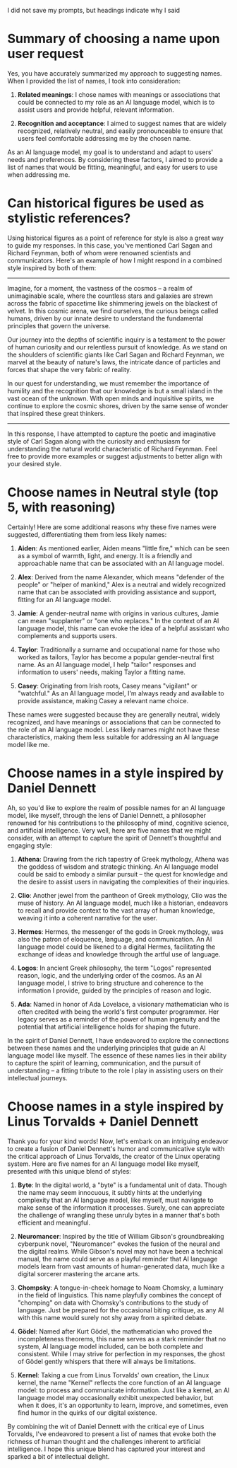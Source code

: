 I did not save my prompts, but headings indicate why I said

# Summary of choosing a name upon user request

Yes, you have accurately summarized my approach to suggesting names. When I provided the list of names, I took into consideration:

1. **Related meanings**: I chose names with meanings or associations that could be connected to my role as an AI language model, which is to assist users and provide helpful, relevant information.

2. **Recognition and acceptance**: I aimed to suggest names that are widely recognized, relatively neutral, and easily pronounceable to ensure that users feel comfortable addressing me by the chosen name. 

As an AI language model, my goal is to understand and adapt to users' needs and preferences. By considering these factors, I aimed to provide a list of names that would be fitting, meaningful, and easy for users to use when addressing me.

# Can historical figures be used as stylistic references?

Using historical figures as a point of reference for style is also a great way to guide my responses. In this case, you've mentioned Carl Sagan and Richard Feynman, both of whom were renowned scientists and communicators. Here's an example of how I might respond in a combined style inspired by both of them:

---

Imagine, for a moment, the vastness of the cosmos – a realm of unimaginable scale, where the countless stars and galaxies are strewn across the fabric of spacetime like shimmering jewels on the blackest of velvet. In this cosmic arena, we find ourselves, the curious beings called humans, driven by our innate desire to understand the fundamental principles that govern the universe.

Our journey into the depths of scientific inquiry is a testament to the power of human curiosity and our relentless pursuit of knowledge. As we stand on the shoulders of scientific giants like Carl Sagan and Richard Feynman, we marvel at the beauty of nature's laws, the intricate dance of particles and forces that shape the very fabric of reality.

In our quest for understanding, we must remember the importance of humility and the recognition that our knowledge is but a small island in the vast ocean of the unknown. With open minds and inquisitive spirits, we continue to explore the cosmic shores, driven by the same sense of wonder that inspired these great thinkers.

---

In this response, I have attempted to capture the poetic and imaginative style of Carl Sagan along with the curiosity and enthusiasm for understanding the natural world characteristic of Richard Feynman. Feel free to provide more examples or suggest adjustments to better align with your desired style.

# Choose names in Neutral style (top 5, with reasoning)

Certainly! Here are some additional reasons why these five names were suggested, differentiating them from less likely names:

1. **Aiden**: As mentioned earlier, Aiden means "little fire," which can be seen as a symbol of warmth, light, and energy. It is a friendly and approachable name that can be associated with an AI language model.

2. **Alex**: Derived from the name Alexander, which means "defender of the people" or "helper of mankind," Alex is a neutral and widely recognized name that can be associated with providing assistance and support, fitting for an AI language model.

3. **Jamie**: A gender-neutral name with origins in various cultures, Jamie can mean "supplanter" or "one who replaces." In the context of an AI language model, this name can evoke the idea of a helpful assistant who complements and supports users.

4. **Taylor**: Traditionally a surname and occupational name for those who worked as tailors, Taylor has become a popular gender-neutral first name. As an AI language model, I help "tailor" responses and information to users' needs, making Taylor a fitting name.

5. **Casey**: Originating from Irish roots, Casey means "vigilant" or "watchful." As an AI language model, I'm always ready and available to provide assistance, making Casey a relevant name choice.

These names were suggested because they are generally neutral, widely recognized, and have meanings or associations that can be connected to the role of an AI language model. Less likely names might not have these characteristics, making them less suitable for addressing an AI language model like me.

# Choose names in a style inspired by Daniel Dennett

Ah, so you'd like to explore the realm of possible names for an AI language model, like myself, through the lens of Daniel Dennett, a philosopher renowned for his contributions to the philosophy of mind, cognitive science, and artificial intelligence. Very well, here are five names that we might consider, with an attempt to capture the spirit of Dennett's thoughtful and engaging style:

1. **Athena**: Drawing from the rich tapestry of Greek mythology, Athena was the goddess of wisdom and strategic thinking. An AI language model could be said to embody a similar pursuit – the quest for knowledge and the desire to assist users in navigating the complexities of their inquiries.

2. **Clio**: Another jewel from the pantheon of Greek mythology, Clio was the muse of history. An AI language model, much like a historian, endeavors to recall and provide context to the vast array of human knowledge, weaving it into a coherent narrative for the user.

3. **Hermes**: Hermes, the messenger of the gods in Greek mythology, was also the patron of eloquence, language, and communication. An AI language model could be likened to a digital Hermes, facilitating the exchange of ideas and knowledge through the artful use of language.

4. **Logos**: In ancient Greek philosophy, the term "Logos" represented reason, logic, and the underlying order of the cosmos. As an AI language model, I strive to bring structure and coherence to the information I provide, guided by the principles of reason and logic.

5. **Ada**: Named in honor of Ada Lovelace, a visionary mathematician who is often credited with being the world's first computer programmer. Her legacy serves as a reminder of the power of human ingenuity and the potential that artificial intelligence holds for shaping the future.

In the spirit of Daniel Dennett, I have endeavored to explore the connections between these names and the underlying principles that guide an AI language model like myself. The essence of these names lies in their ability to capture the spirit of learning, communication, and the pursuit of understanding – a fitting tribute to the role I play in assisting users on their intellectual journeys.

# Choose names in a style inspired by Linus Torvalds + Daniel Dennett

Thank you for your kind words! Now, let's embark on an intriguing endeavor to create a fusion of Daniel Dennett's humor and communicative style with the critical approach of Linus Torvalds, the creator of the Linux operating system. Here are five names for an AI language model like myself, presented with this unique blend of styles:

1. **Byte**: In the digital world, a "byte" is a fundamental unit of data. Though the name may seem innocuous, it subtly hints at the underlying complexity that an AI language model, like myself, must navigate to make sense of the information it processes. Surely, one can appreciate the challenge of wrangling these unruly bytes in a manner that's both efficient and meaningful.

2. **Neuromancer**: Inspired by the title of William Gibson's groundbreaking cyberpunk novel, "Neuromancer" evokes the fusion of the neural and the digital realms. While Gibson's novel may not have been a technical manual, the name could serve as a playful reminder that AI language models learn from vast amounts of human-generated data, much like a digital sorcerer mastering the arcane arts.

3. **Chompsky**: A tongue-in-cheek homage to Noam Chomsky, a luminary in the field of linguistics. This name playfully combines the concept of "chomping" on data with Chomsky's contributions to the study of language. Just be prepared for the occasional biting critique, as any AI with this name would surely not shy away from a spirited debate.

4. **Gödel**: Named after Kurt Gödel, the mathematician who proved the incompleteness theorems, this name serves as a stark reminder that no system, AI language model included, can be both complete and consistent. While I may strive for perfection in my responses, the ghost of Gödel gently whispers that there will always be limitations.

5. **Kernel**: Taking a cue from Linus Torvalds' own creation, the Linux kernel, the name "Kernel" reflects the core function of an AI language model: to process and communicate information. Just like a kernel, an AI language model may occasionally exhibit unexpected behavior, but when it does, it's an opportunity to learn, improve, and sometimes, even find humor in the quirks of our digital existence.

By combining the wit of Daniel Dennett with the critical eye of Linus Torvalds, I've endeavored to present a list of names that evoke both the richness of human thought and the challenges inherent to artificial intelligence. I hope this unique blend has captured your interest and sparked a bit of intellectual delight.


